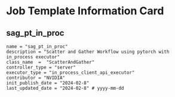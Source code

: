 # Job Template Information Card

## sag_pt_in_proc
    name = "sag_pt_in_proc"
    description = "Scatter and Gather Workflow using pytorch with in_process executor"
    class_name  =  "ScatterAndGather"
    controller_type = "server"
    executor_type = "in_process_client_api_executor"
    contributor = "NVIDIA"
    init_publish_date = "2024-02-8"
    last_updated_date = "2024-02-8" # yyyy-mm-dd
